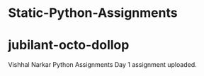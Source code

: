 # Static-Python-Assignments
# jubilant-octo-dollop 
Vishhal Narkar Python Assignments
Day 1 assignment uploaded.
